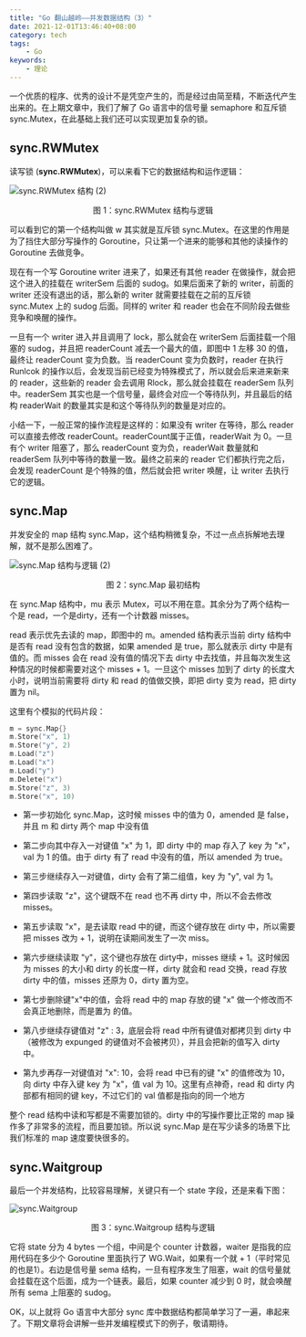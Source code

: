 ```yaml
---
title: "Go 翻山越岭——并发数据结构（3）"
date: 2021-12-01T13:46:40+08:00
category: tech
tags:
    - Go
keywords:
    - 理论
---
```


一个优质的程序、优秀的设计不是凭空产生的，而是经过由简至精，不断迭代产生出来的。在上期文章中，我们了解了 Go 语言中的信号量 semaphore 和互斥锁 sync.Mutex，在此基础上我们还可以实现更加复杂的锁。

## sync.RWMutex

读写锁 (**sync.RWMutex**)，可以来看下它的数据结构和运作逻辑：

![sync.RWMutex 结构 (2)](https://cdn.jsdelivr.net/gh/JupiterXue/PictureBed/BlogImg/202112012248318.png)

<center>图 1：sync.RWMutex 结构与逻辑</center>

可以看到它的第一个结构叫做 w 其实就是互斥锁 sync.Mutex。在这里的作用是为了挡住大部分写操作的 Goroutine，只让第一个进来的能够和其他的读操作的 Goroutine 去做竞争。



现在有一个写 Goroutine writer 进来了，如果还有其他 reader 在做操作，就会把这个进入的挂载在 writerSem 后面的 sudog。如果后面来了新的 writer，前面的 writer 还没有退出的话，那么新的 writer 就需要挂载在之前的互斥锁 sync.Mutex 上的 sudog 后面。同样的 writer 和 reader 也会在不同阶段去做些竞争和唤醒的操作。



一旦有一个 writer 进入并且调用了 lock，那么就会在 writerSem 后面挂载一个阻塞的 sudog，并且把 readerCount 减去一个最大的值，即图中 1 左移 30 的值，最终让 readerCount 变为负数。当 readerCount 变为负数时，reader 在执行 Runlcok 的操作以后，会发现当前已经变为特殊模式了，所以就会后来进来新来的 reader，这些新的 reader  会去调用 Rlock，那么就会挂载在 readerSem 队列中。readerSem 其实也是一个信号量，最终会对应一个等待队列，并且最后的结构 readerWait 的数量其实是和这个等待队列的数量是对应的。



小结一下，一般正常的操作流程是这样的：如果没有 writer 在等待，那么 reader 可以直接去修改 readerCount。readerCount属于正值，readerWait 为 0。一旦有个 writer 阻塞了，那么 readerCount 变为负，readerWait 数量就和 readerSem 队列中等待的数量一致。最终之前来的 reader 它们都执行完之后，会发现 readerCount 是个特殊的值，然后就会把 writer 唤醒，让 writer 去执行它的逻辑。

## sync.Map

并发安全的 map 结构 sync.Map，这个结构稍微复杂，不过一点点拆解地去理解，就不是那么困难了。

![sync.Map 结构与逻辑 (2)](https://cdn.jsdelivr.net/gh/JupiterXue/PictureBed/BlogImg/202112012248307.png)

<center>图 2：sync.Map 最初结构</center>

在 sync.Map 结构中，mu 表示 Mutex，可以不用在意。其余分为了两个结构一个是 read，一个是dirty，还有一个计数器 misses。



read 表示优先去读的 map，即图中的 m。amended 结构表示当前 dirty 结构中是否有 read 没有包含的数据，如果 amended 是 true，那么就表示 dirty 中是有值的。而 misses 会在 read 没有值的情况下去 dirty 中去找值，并且每次发生这种情况的时候都需要对这个 misses + 1。一旦这个 misses 加到了 dirty 的长度大小时，说明当前需要将 dirty 和 read 的值做交换，即把 dirty 变为 read，把 dirty 置为 nil。



这里有个模拟的代码片段：

```go
m = sync.Map{}
m.Store("x", 1)
m.Store("y", 2)
m.Load("z")
m.Load("x")
m.Load("y")
m.Delete("x")
m.Store("z", 3)
m.Store("x", 10)
```

- 第一步初始化 sync.Map，这时候 misses 中的值为 0，amended 是 false，并且 m 和 dirty 两个 map 中没有值

- 第二步向其中存入一对键值 "x" 为 1，即 dirty 中的 map 存入了 key 为 "x"，val 为 1 的值。由于 dirty 有了 read 中没有的值，所以 amended 为 true。
- 第三步继续存入一对键值，dirty 会有了第二组值，key 为 "y", val 为 1。
- 第四步读取 "z"，这个键既不在 read 也不再 dirty 中，所以不会去修改 misses。
- 第五步读取 "x"，是去读取 read 中的键，而这个键存放在 dirty 中，所以需要把 misses 改为 + 1，说明在读期间发生了一次 miss。
- 第六步继续读取 "y"，这个键也存放在 dirty中，misses 继续 + 1。这时候因为 misses 的大小和 dirty 的长度一样，dirty 就会和 read 交换，read 存放 dirty 中的值，misses 还原为 0，dirty 置为空。
- 第七步删除键"x"中的值，会将 read 中的 map 存放的键 "x" 做一个修改而不会真正地删除，而是置为 <expunged> 的值。
- 第八步继续存键值对 "z" : 3，底层会将 read 中所有键值对都拷贝到 dirty 中（被修改为 expunged 的键值对不会被拷贝），并且会把新的值写入 dirty 中。
- 第九步再存一对键值对 "x": 10，会将 read 中已有的键 "x" 的值修改为 10，向 dirty 中存入键 key 为 "x"，值 val 为 10。这里有点神奇，read 和 dirty 内部都有相同的键 key，不过它们的 val 值都是指向的同一个地方

整个 read 结构中读和写都是不需要加锁的。dirty 中的写操作要比正常的 map 操作多了非常多的流程，而且要加锁。所以说 sync.Map 是在写少读多的场景下比我们标准的 map 速度要快很多的。

## sync.Waitgroup

最后一个并发结构，比较容易理解，关键只有一个 state 字段，还是来看下图：

![sync.Waitgroup](https://cdn.jsdelivr.net/gh/JupiterXue/PictureBed/BlogImg/202112012347608.png)

<center>图 3：sync.Waitgroup 结构与逻辑</center>

它将 state 分为 4 bytes 一个组，中间是个 counter 计数器，waiter 是指我的应用代码在多少个 Goroutine 里面执行了 WG.Wait，如果有一个就 + 1（平时常见的也是1）。右边是信号量 sema 结构，一旦有程序发生了阻塞，wait 的信号量就会挂载在这个后面，成为一个链表。最后，如果 counter 减少到 0 时，就会唤醒所有 sema 上阻塞的 sudog。



OK，以上就将 Go 语言中大部分 sync 库中数据结构都简单学习了一遍，串起来了。下期文章将会讲解一些并发编程模式下的例子，敬请期待。

